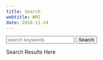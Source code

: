 ```yaml
---
title: Search
webtitle: WMI
date: 2018-11-24
---
```


<form action="/p/search.html" method="GET">
<input type="text" placeholder="search keywords" name="q" />
<button type="submit" class="btn-sm">Search</button>
</form>
<style>
#___gcse_0 * {
    background-color: ivory;
    color: teal;
}
</style>
<div>
<!--
search ads *.webmanajemen.com
<script async src="https://cse.google.com/cse.js?cx=0e11f01d3a7759942"></script>
<div class="gcse-search"></div>
-->
<script>
  (function() {
    //var cx = 'partner-pub-7975270895217217:5914050470';
    // adsense, cse
    var cxs = {ads: '0e11f01d3a7759942',cse: 'bdcdd8d729cb6b0dd'};
    var cx = cxs.ads;
    var gcse = document.createElement('script');
    gcse.type = 'text/javascript';
    gcse.async = true;
    gcse.src = 'https://cse.google.com/cse.js?cx=' + cx;
    var s = document.getElementsByTagName('script')[0];
    s.parentNode.insertBefore(gcse, s);
  })();
</script>
<gcse:searchresults-only class='gcse-searchresults-only gcse-searchresults'>Search Results Here</gcse:searchresults-only>
</div>
<div class="clear"></div>
<div>
<script async src="https://pagead2.googlesyndication.com/pagead/js/adsbygoogle.js"></script>
<ins class="adsbygoogle"
     style="display:block"
     data-ad-format="autorelaxed"
     data-ad-client="ca-pub-1165447249910969"
     data-ad-slot="6376402862"></ins>
<script>
     (adsbygoogle = window.adsbygoogle || []).push({});
</script>
</div>
